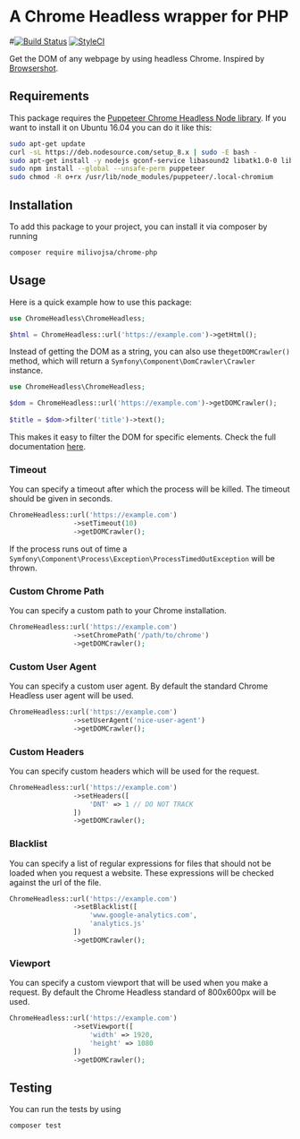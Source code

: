# A Chrome Headless wrapper for PHP
#[![Build Status](https://img.shields.io/travis/helloiamlukas/chrome-php/master.svg?style=flat-square)](https://travis-ci.org/helloiamlukas/chrome-php) [![StyleCI](https://styleci.io/repos/128383656/shield?branch=master)](https://styleci.io/repos/128383656)

Get the DOM of any webpage by using headless Chrome. Inspired by [Browsershot](https://github.com/spatie/browsershot).

## Requirements

This package requires the [Puppeteer Chrome Headless Node library](https://github.com/GoogleChrome/puppeteer).
If you want to install it on Ubuntu 16.04 you can do it like this:
```bash
sudo apt-get update
curl -sL https://deb.nodesource.com/setup_8.x | sudo -E bash -
sudo apt-get install -y nodejs gconf-service libasound2 libatk1.0-0 libc6 libcairo2 libcups2 libdbus-1-3 libexpat1 libfontconfig1 libgcc1 libgconf-2-4 libgdk-pixbuf2.0-0 libglib2.0-0 libgtk-3-0 libnspr4 libpango-1.0-0 libpangocairo-1.0-0 libstdc++6 libx11-6 libx11-xcb1 libxcb1 libxcomposite1 libxcursor1 libxdamage1 libxext6 libxfixes3 libxi6 libxrandr2 libxrender1 libxss1 libxtst6 ca-certificates fonts-liberation libappindicator1 libnss3 lsb-release xdg-utils wget
sudo npm install --global --unsafe-perm puppeteer
sudo chmod -R o+rx /usr/lib/node_modules/puppeteer/.local-chromium
```
## Installation

To add this package to your project, you can install it via composer by running

```bash
composer require milivojsa/chrome-php
```

## Usage

Here is a quick example how to use this package:

```php
use ChromeHeadless\ChromeHeadless;

$html = ChromeHeadless::url('https://example.com')->getHtml();
```

Instead of getting the DOM as a string, you can also use the`getDOMCrawler()` method, which will return a `Symfony\Component\DomCrawler\Crawler` instance.

```php
use ChromeHeadless\ChromeHeadless;

$dom = ChromeHeadless::url('https://example.com')->getDOMCrawler();
    
$title = $dom->filter('title')->text();
```

This makes it easy to filter the DOM for specific elements. Check the full documentation [here](https://symfony.com/doc/current/components/dom_crawler.html).

### Timeout

You can specify a timeout after which the process will be killed. The timeout should be given in seconds.

````````````php
ChromeHeadless::url('https://example.com')
                ->setTimeout(10)
                ->getDOMCrawler();
````````````

If the process runs out of time a `Symfony\Component\Process\Exception\ProcessTimedOutException` will be thrown.

### Custom Chrome Path

You can specify a custom path to your Chrome installation.

```php
ChromeHeadless::url('https://example.com')
                ->setChromePath('/path/to/chrome')
                ->getDOMCrawler();
```

### Custom User Agent

You can specify a custom user agent. By default the standard Chrome Headless user agent will be used.

```php
ChromeHeadless::url('https://example.com')
                ->setUserAgent('nice-user-agent')
                ->getDOMCrawler();
```

### Custom Headers

You can specify custom headers which will be used for the request. 

```php
ChromeHeadless::url('https://example.com')
                ->setHeaders([
                    'DNT' => 1 // DO NOT TRACK
                ])
                ->getDOMCrawler();
```

### Blacklist

You can specify a list of regular expressions for files that should not be loaded when you request a website. These expressions will be checked against the url of the file.

```php
ChromeHeadless::url('https://example.com')
                ->setBlacklist([
                    'www.google-analytics.com',
                    'analytics.js'
                ])
                ->getDOMCrawler();
```

### Viewport

You can specify a custom viewport that will be used when you make a request. By default the Chrome Headless standard of 800x600px will be used.

```php
ChromeHeadless::url('https://example.com')
                ->setViewport([
                    'width' => 1920,
                    'height' => 1080
                ])
                ->getDOMCrawler();
```

## Testing

You can run the tests by using

```bash
composer test
```
